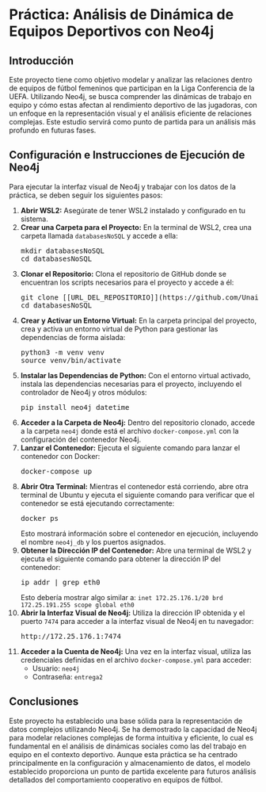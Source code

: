 <h1>Práctica: Análisis de Dinámica de Equipos Deportivos con Neo4j</h1>

<h2>Introducción</h2>
<p>
    Este proyecto tiene como objetivo modelar y analizar las relaciones dentro de equipos de fútbol femeninos que participan en la Liga Conferencia de la UEFA. Utilizando Neo4j, se busca comprender las dinámicas de trabajo en equipo y cómo estas afectan al rendimiento deportivo de las jugadoras, con un enfoque en la representación visual y el análisis eficiente de relaciones complejas. Este estudio servirá como punto de partida para un análisis más profundo en futuras fases.
</p>

<h2>Configuración e Instrucciones de Ejecución de Neo4j</h2>
<p>
    Para ejecutar la interfaz visual de Neo4j y trabajar con los datos de la práctica, se deben seguir los siguientes pasos:
</p>
<ol>
    <li><strong>Abrir WSL2:</strong> Asegúrate de tener WSL2 instalado y configurado en tu sistema.</li>
    <li><strong>Crear una Carpeta para el Proyecto:</strong> En la terminal de WSL2, crea una carpeta llamada <code>databasesNoSQL</code> y accede a ella:
        <pre>mkdir databasesNoSQL<br>cd databasesNoSQL</pre>
    </li>
    <li><strong>Clonar el Repositorio:</strong> Clona el repositorio de GitHub donde se encuentran los scripts necesarios para el proyecto y accede a él:
        <pre>git clone [[URL_DEL_REPOSITORIO]](https://github.com/UnaiLaconcha/databasesNoSQL.git)<br>cd databasesNoSQL</pre>
    </li>
    <li><strong>Crear y Activar un Entorno Virtual:</strong> En la carpeta principal del proyecto, crea y activa un entorno virtual de Python para gestionar las dependencias de forma aislada:
        <pre>python3 -m venv venv<br>source venv/bin/activate</pre>
    </li>
    <li><strong>Instalar las Dependencias de Python:</strong> Con el entorno virtual activado, instala las dependencias necesarias para el proyecto, incluyendo el controlador de Neo4j y otros módulos:
        <pre>pip install neo4j datetime</pre>
    </li>
    <li><strong>Acceder a la Carpeta de Neo4j:</strong> Dentro del repositorio clonado, accede a la carpeta <code>neo4j</code> donde está el archivo <code>docker-compose.yml</code> con la configuración del contenedor Neo4j.</li>
    <li><strong>Lanzar el Contenedor:</strong> Ejecuta el siguiente comando para lanzar el contenedor con Docker:
        <pre>docker-compose up</pre>
    </li>
    <li><strong>Abrir Otra Terminal:</strong> Mientras el contenedor está corriendo, abre otra terminal de Ubuntu y ejecuta el siguiente comando para verificar que el contenedor se está ejecutando correctamente:
        <pre>docker ps</pre>
        Esto mostrará información sobre el contenedor en ejecución, incluyendo el nombre <code>neo4j_db</code> y los puertos asignados.
    </li>
    <li><strong>Obtener la Dirección IP del Contenedor:</strong> Abre una terminal de WSL2 y ejecuta el siguiente comando para obtener la dirección IP del contenedor:
        <pre>ip addr | grep eth0</pre>
        Esto debería mostrar algo similar a: <code>inet 172.25.176.1/20 brd 172.25.191.255 scope global eth0</code>
    </li>
    <li><strong>Abrir la Interfaz Visual de Neo4j:</strong> Utiliza la dirección IP obtenida y el puerto <code>7474</code> para acceder a la interfaz visual de Neo4j en tu navegador:
        <pre>http://172.25.176.1:7474</pre>
    </li>
    <li><strong>Acceder a la Cuenta de Neo4j:</strong> Una vez en la interfaz visual, utiliza las credenciales definidas en el archivo <code>docker-compose.yml</code> para acceder:
        <ul>
            <li>Usuario: <code>neo4j</code></li>
            <li>Contraseña: <code>entrega2</code></li>
        </ul>
    </li>
</ol>

<h2>Conclusiones</h2>
<p>
    Este proyecto ha establecido una base sólida para la representación de datos complejos utilizando Neo4j. Se ha demostrado la capacidad de Neo4j para modelar relaciones complejas de forma intuitiva y eficiente, lo cual es fundamental en el análisis de dinámicas sociales como las del trabajo en equipo en el contexto deportivo. Aunque esta práctica se ha centrado principalmente en la configuración y almacenamiento de datos, el modelo establecido proporciona un punto de partida excelente para futuros análisis detallados del comportamiento cooperativo en equipos de fútbol.
</p>

